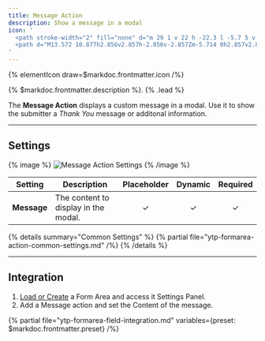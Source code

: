 ```yaml
---
title: Message Action
description: Show a message in a modal
icon: '
  <path stroke-width="2" fill="none" d="m 29 1 v 22 h -22.3 l -5.7 5 v -27 z"/>
  <path d="M13.572 10.877h2.856v2.857h-2.856v-2.857Zm-5.714 0h2.857v2.857H7.858v-2.857Zm11.426 0h2.858v2.857h-2.858v-2.857Z"/>
'
---
```


{% elementIcon draw=$markdoc.frontmatter.icon /%}

{% $markdoc.frontmatter.description %}. {% .lead %}

The **Message Action** displays a custom message in a modal. Use it to show the submitter a *Thank You* message or additonal information.

---

## Settings

{% image %}
![Message Action Settings](/assets/ytp/forms/action-message-settings.webp)
{% /image %}

| Setting | Description | Placeholder | Dynamic | Required |
| ------- | ----------- | :---------: | :-----: | :------: |
| **Message** | The content to display in the modal. | &#x2713; | &#x2713; | &#x2713; |

{% details summary="Common Settings" %}
    {% partial file="ytp-formarea-action-common-settings.md" /%}
{% /details %}

---

## Integration

1. [Load or Create](../integration) a Form Area and access it Settings Panel.
1. Add a Message action and set the Content of the message.

{% partial file="ytp-formarea-field-integration.md" variables={preset: $markdoc.frontmatter.preset} /%}
